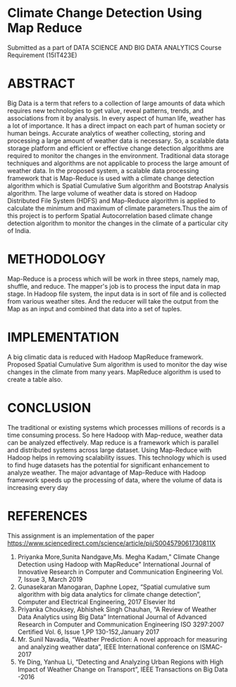 # Climate Change Detection Using Map Reduce
Submitted as a part of DATA SCIENCE AND BIG DATA ANALYTICS Course Requirement (15IT423E)

# ABSTRACT
Big Data is a term that refers to a collection of large amounts of data which requires new technologies to get value, reveal patterns, trends, and associations from it by analysis. In every aspect of human life, weather has a lot of importance. It has a direct impact on each part of human society or human beings. Accurate analytics of weather collecting, storing and processing a large amount of weather data is necessary. So, a scalable data storage platform and efficient or effective change detection algorithms are required to monitor the changes in the environment. Traditional data storage techniques and algorithms are not applicable to process the large amount of weather data. In the proposed system, a scalable data processing framework that is Map-Reduce is used with a climate change detection algorithm which is Spatial Cumulative Sum algorithm and Bootstrap Analysis algorithm. The large volume of weather data is stored on Hadoop Distributed File System (HDFS) and Map-Reduce algorithm is applied to calculate the minimum and maximum of climate parameters.Thus the aim of this project is to perform Spatial Autocorrelation based climate change detection algorithm to monitor the changes in the climate of a particular city of India. 

# METHODOLOGY 
Map-Reduce is a process which will be work in three steps, namely map, shuffle, and reduce. The mapper's job is to process the input data in map stage. In Hadoop file system, the input data is in sort of file and is collected from various weather sites. And the reducer will take the output from the Map as an input and combined that data into a set of tuples.  
# IMPLEMENTATION
A big climatic data is reduced with Hadoop MapReduce framework. Proposed Spatial Cumulative Sum algorithm is used to monitor the day wise changes in the climate from many years. MapReduce algorithm is used to create a table also.
# CONCLUSION
The traditional or existing systems which processes millions of records is a time consuming process. So here Hadoop with Map-reduce, weather data can be analyzed effectively. Map reduce is a framework which is parallel and distributed systems across large dataset. Using Map-Reduce with Hadoop helps in removing scalability issues. This technology which is used to find huge datasets has the potential for significant enhancement to analyze weather. The major advantage of Map-Reduce with Hadoop framework speeds up the processing of data, where the volume of data is increasing every day
# REFERENCES
This assignment is an implementation of the paper https://www.sciencedirect.com/science/article/pii/S004579061730811X
1. Priyanka More,Sunita Nandgave,Ms. Megha Kadam," Climate Change Detection using Hadoop with MapReduce" International Journal of Innovative Research in Computer and Communication Engineering Vol. 7, Issue 3, March 2019
2. Gunasekaran Manogaran, Daphne Lopez, “Spatial cumulative sum algorithm with big data analytics for climate change detection”, Computer and
Electrical Engineering, 2017 Elsevier ltd
3. Priyanka Chouksey, Abhishek Singh Chauhan, “A Review of Weather Data Analytics using Big Data” International Journal of Advanced
Research in Computer and Communication Engineering ISO 3297:2007 Certified Vol. 6, Issue 1,PP 130-152,January 2017
4. Mr. Sunil Navadia, “Weather Prediction: A novel approach for measuring and analyzing weather data”, IEEE International conference on ISMAC-2017 
5. Ye Ding, Yanhua Li, “Detecting and Analyzing Urban Regions with High Impact of Weather Change on Transport”, IEEE Transactions on Big
Data -2016 
